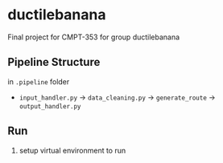 # ductilebanana
Final project for CMPT-353 for group ductilebanana

## Pipeline Structure
in `.pipeline` folder
- `input_handler.py` -> `data_cleaning.py` -> `generate_route` -> `output_handler.py`

## Run
1. setup virtual environment to run